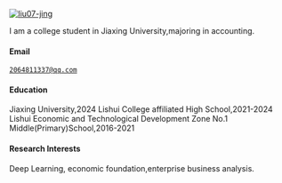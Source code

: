 [![liu07-jing](https://img.shields.io/badge/liu07-jing-github-blue?logo=github)](https://github.com/liu07-jing)

I am a college student in Jiaxing University,majoring in accounting.
#### Email
<code>2064811337@qq.com</code>

#### Education
Jiaxing University,2024
Lishui College affiliated High School,2021-2024
Lishui Economic and Technological Development Zone No.1 Middle(Primary)School,2016-2021

#### Research Interests
Deep Learning, economic foundation,enterprise business analysis.